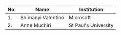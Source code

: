 | No. | Name                   | Institution            |
| --- |------------------------|------------------------|
| 1.  | Shimanyi Valentino     | Microsoft              | 
| 2.  |  Anne Muchiri          |St Paul's University
